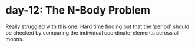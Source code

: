# day-12: The N-Body Problem 

Really struggled with this one. Hard time finding out that the 'period' should be checked 
by comparing the individual coordinate-elements across all moons.
